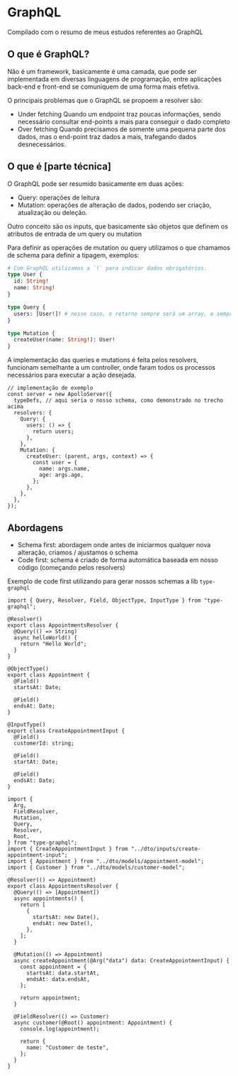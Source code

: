 # GraphQL

Compilado com o resumo de meus estudos referentes ao GraphQL

## O que é GraphQL?

Não é um framework, basicamente é uma camada, que pode ser implementada em diversas linguagens de programação, entre aplicações back-end e front-end se comuniquem de uma forma mais efetiva.

O principais problemas que o GraphQL se propoem a resolver são:

- Under fetching
  Quando um endpoint traz poucas informações, sendo necessário consultar end-points a mais para conseguir o dado completo
- Over fetching
  Quando precisamos de somente uma pequena parte dos dados, mas o end-point traz dados a mais, trafegando dados desnecessários.

## O que é [parte técnica]

O GraphQL pode ser resumido basicamente em duas ações:

- Query: operações de leitura
- Mutation: operações de alteração de dados, podendo ser criação, atualização ou deleção.

Outro conceito são os inputs, que basicamente são objetos que definem os atributos de entrada de um query ou mutation

Para definir as operações de mutation ou query utilizamos o que chamamos de schema para definir a tipagem, exemplos:

```graphql
# Com GraphQL utilizamos a `!` para indicar dados obrigatórios.
type User {
  id: String!
  name: String!
}

type Query {
  users: [User!]! # nesse caso, o retorno sempre será um array, e sempre conterá User
}

type Mutation {
  createUser(name: String!): User!
}
```

A implementação das queries e mutations é feita pelos resolvers, funcionam semelhante a um controller, onde faram todos os processos necessários para executar a ação desejada.

```tsx
// implementação de exemplo
const server = new ApolloServer({
  typeDefs, // aqui seria o nosso schema, como demonstrado no trecho acima
  resolvers: {
    Query: {
      users: () => {
        return users;
      },
    },
    Mutation: {
      createUser: (parent, args, context) => {
        const user = {
          name: args.name,
          age: args.age,
        };
      },
    },
  },
});
```

## Abordagens

- Schema first: abordagem onde antes de iniciarmos qualquer nova alteração, criamos / ajustamos o schema
- Code first: schema é criado de forma automática baseada em nosso código (começando pelos resolvers)

Exemplo de code first utilizando para gerar nossos schemas a lib `type-graphql`

```tsx
import { Query, Resolver, Field, ObjectType, InputType } from "type-graphql";

@Resolver()
export class AppointmentsResolver {
  @Query(() => String)
  async helloWorld() {
    return "Hello World";
  }
}

@ObjectType()
export class Appointment {
  @Field()
  startsAt: Date;

  @Field()
  endsAt: Date;
}

@InputType()
export class CreateAppointmentInput {
  @Field()
  customerId: string;

  @Field()
  startAt: Date;

  @Field()
  endsAt: Date;
}
```

```tsx
import {
  Arg,
  FieldResolver,
  Mutation,
  Query,
  Resolver,
  Root,
} from "type-graphql";
import { CreateAppointmentInput } from "../dto/inputs/create-appointment-input";
import { Appointment } from "../dto/models/appointment-model";
import { Customer } from "../dto/models/customer-model";

@Resolver(() => Appointment)
export class AppointmentsResolver {
  @Query(() => [Appointment])
  async appointments() {
    return [
      {
        startsAt: new Date(),
        endsAt: new Date(),
      },
    ];
  }

  @Mutation(() => Appointment)
  async createAppointment(@Arg("data") data: CreateAppointmentInput) {
    const appointment = {
      startsAt: data.startAt,
      endsAt: data.endsAt,
    };

    return appointment;
  }

  @FieldResolver(() => Customer)
  async customer(@Root() appointment: Appointment) {
    console.log(appointment);

    return {
      name: "Customer de teste",
    };
  }
}
```
